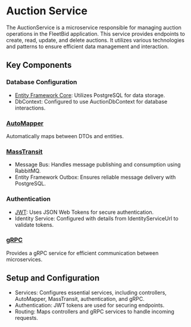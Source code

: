 # Auction Service
The AuctionService is a microservice responsible for managing auction operations in the FleetBid application. This service provides endpoints to create, read, update, and delete auctions. It utilizes various technologies and patterns to ensure efficient data management and interaction.

## Key Components
### Database Configuration
- [Entity Framework Core](https://learn.microsoft.com/en-us/ef/core/): Utilizes PostgreSQL for data storage.
- DbContext: Configured to use AuctionDbContext for database interactions.

### [AutoMapper](https://automapper.org/)
Automatically maps between DTOs and entities.

### [MassTransit](https://masstransit.io/documentation/transports/rabbitmq)
- Message Bus: Handles message publishing and consumption using RabbitMQ.
- Entity Framework Outbox: Ensures reliable message delivery with PostgreSQL.

### Authentication
- [JWT](https://jwt.io/): Uses JSON Web Tokens for secure authentication.
- Identity Service: Configured with details from IdentityServiceUrl to validate tokens.

### [gRPC](https://grpc.io/)
Provides a gRPC service for efficient communication between microservices.

## Setup and Configuration
- Services: Configures essential services, including controllers, AutoMapper, MassTransit, authentication, and gRPC.
- Authentication: JWT tokens are used for securing endpoints.
- Routing: Maps controllers and gRPC services to handle incoming requests.
